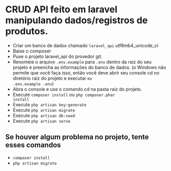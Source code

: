 # CRUD API feito em laravel manipulando dados/registros de produtos.
- Criar um banco de dados chamado <code>laravel_api</code> utf8mb4_unicode_ci
- Baixe o composer
- Puxe o projeto laravel_api do provedor git.
- Renomeie o arquivo <code>.env.example</code> para <code>.env</code> dentro da raiz do seu projeto e preencha as informações do banco de dados. (o Windows não permite que você faça isso, então você deve abrir seu console cd no diretório raiz do projeto e executar <code>mv .env.example .env</code>)
- Abra o console e use o comando cd na pasta raiz do projeto.
- Execute <code>composer install</code> ou <code>php composer.phar install</code>
- Execute <code>php artisan key:generate</code>
- Execute <code>php artisan migrate</code>
- Execute <code>php artisan db:seed</code>
- Execute <code>php artisan serve</code> 

<h2>Se houver algum problema no projeto, tente esses comandos</h2>

- <code>composer install</code>
- <code>php artisan migrate</code>
